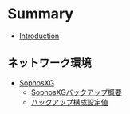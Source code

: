 # Summary

* [Introduction](readme.md)

## ネットワーク環境
* [SophosXG](0210_SophosXG/index.md)
  * [SophosXGバックアップ概要](0210_SophosXG/index.md#バックアップ概要)
  * [バックアップ構成設定値](0210_SophosXG/index.md#バックアップ構成設定値)
